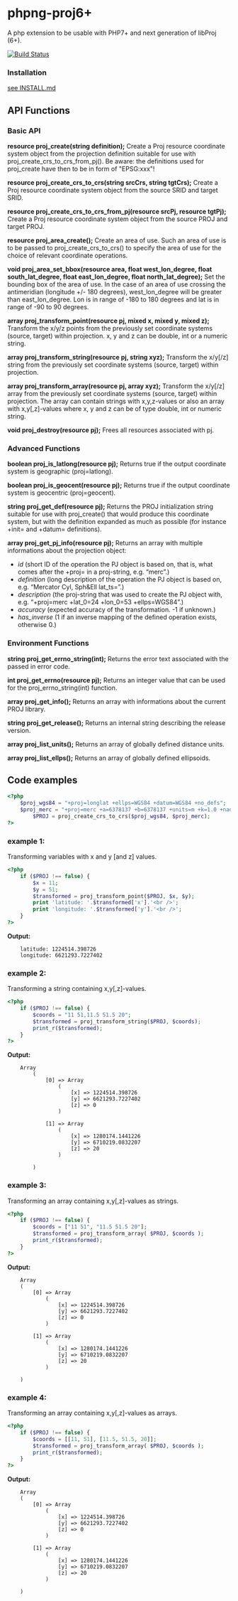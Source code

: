 # phpng-proj6+

A php extension to be usable with PHP7+ and next generation of libProj (6+).

[![Build Status](https://app.travis-ci.com/swen100/phpng-proj.svg?branch=master)](https://app.travis-ci.com/swen100/phpng-proj)

### Installation

[see INSTALL.md](INSTALL)

## API Functions

### Basic API

**resource proj_create(string definition);**
Create a Proj resource coordinate system object from the projection definition suitable for use with proj_create_crs_to_crs_from_pj(). Be aware: the definitions used for proj_create have then to be in form of "EPSG:xxx"!

**resource proj_create_crs_to_crs(string srcCrs, string tgtCrs);**
Create a Proj resource coordinate system object from the source SRID and target SRID.

**resource proj_create_crs_to_crs_from_pj(resource srcPj, resource tgtPj);**
Create a Proj resource coordinate system object from the source PROJ and target PROJ.

**resource proj_area_create();**
Create an area of use. Such an area of use is to be passed to proj_create_crs_to_crs() to specify the area of use for the choice of relevant coordinate operations.

**void proj_area_set_bbox(resource area, float west_lon_degree, float south_lat_degree, float east_lon_degree, float north_lat_degree);**
Set the bounding box of the area of use. In the case of an area of use crossing the antimeridian (longitude +/- 180 degrees), west_lon_degree will be greater than east_lon_degree. Lon is in range of -180 to 180 degrees and lat is in range of -90 to 90 degrees.

**array proj_transform_point(resource pj, mixed x, mixed y, mixed z);**
Transform the x/y/z points from the previously set coordinate systems (source, target) within projection.
x, y and z can be double, int or a numeric string.

**array proj_transform_string(resource pj, string xyz);**
Transform the x/y[/z] string from the previously set coordinate systems (source, target) within projection.

**array proj_transform_array(resource pj, array xyz);**
Transform the x/y[/z] array from the previously set coordinate systems (source, target) within projection.
The array can contain strings with x,y,z-values or also an array with x,y[,z]-values where x, y and z can be of type double, int or numeric string.

**void proj_destroy(resource pj);**
Frees all resources associated with pj.

### Advanced Functions

**boolean proj_is_latlong(resource pj);**
Returns true if the output coordinate system is geographic (proj=latlong).

**boolean proj_is_geocent(resource pj);**
Returns true if the output coordinate system is geocentric (proj=geocent).

**string proj_get_def(resource pj);**
Returns the PROJ initialization string suitable for use with proj_create() that would produce this coordinate system, but with the definition expanded as much as possible (for instance +init= and +datum= definitions).

**array proj_get_pj_info(resource pj);**
Returns an array with multiple informations about the projection object:

  - *id* (short ID of the operation the PJ object is based on, that is, what comes after the +proj= in a proj-string, e.g. “merc”.)
  - *definition* (long description of the operation the PJ object is based on, e.g. “Mercator Cyl, Sph&Ell lat_ts=”.)
  - *description* (the proj-string that was used to create the PJ object with, e.g. “+proj=merc +lat_0=24 +lon_0=53 +ellps=WGS84”.)
  - *accuracy* (expected accuracy of the transformation. -1 if unknown.)
  - *has_inverse* (1 if an inverse mapping of the defined operation exists, otherwise 0.)

### Environment Functions

**string proj_get_errno_string(int);**
Returns the error text associated with the passed in error code.

**int proj_get_errno(resource pj);**
Returns an integer value that can be used for the proj_errno_string(int) function.

**array proj_get_info();**
Returns an array with informations about the current PROJ library.

**string proj_get_release();**
Returns an internal string describing the release version.

**array proj_list_units();**
Returns an array of globally defined distance units.

**array proj_list_ellps();**
Returns an array of globally defined ellipsoids.


## Code examples

```php
<?php  
	$proj_wgs84 = "+proj=longlat +ellps=WGS84 +datum=WGS84 +no_defs";
	$proj_merc = "+proj=merc +a=6378137 +b=6378137 +units=m +k=1.0 +nadgrids=@null +no_defs";
        $PROJ = proj_create_crs_to_crs($proj_wgs84, $proj_merc);
?>
```

### example 1:
Transforming variables with x and y [and z] values.
```php
<?php  
	if ($PROJ !== false) {  
	    $x = 11;
	    $y = 51;
	    $transformed = proj_transform_point($PROJ, $x, $y);
	    print 'latitude: '.$transformed['x'].'<br />';
	    print 'longitude: '.$transformed['y'].'<br />';
	}
?>
```

**Output:**
```
	latitude: 1224514.398726
	longitude: 6621293.7227402
```

### example 2:
Transforming a string containing x,y[,z]-values.
```php
<?php  
	if ($PROJ !== false) {
	    $coords = "11 51,11.5 51.5 20";
	    $transformed = proj_transform_string($PROJ, $coords);
	    print_r($transformed);
	}
?>
```

**Output:**
```
	Array
        (
            [0] => Array
                (
                    [x] => 1224514.398726
                    [y] => 6621293.7227402
                    [z] => 0
                )

            [1] => Array
                (
                    [x] => 1280174.1441226
                    [y] => 6710219.0832207
                    [z] => 20
                )

        )
```

### example 3:
Transforming an array containing x,y[,z]-values as strings.
```php
<?php  
	if ($PROJ !== false) {
	    $coords = ["11 51", "11.5 51.5 20"];
	    $transformed = proj_transform_array( $PROJ, $coords );
	    print_r($transformed);
	}
?>
```

**Output:**
```
	Array
	(
	    [0] => Array
	        (
	            [x] => 1224514.398726
	            [y] => 6621293.7227402
	            [z] => 0
	        )
	
	    [1] => Array
	        (
	            [x] => 1280174.1441226
	            [y] => 6710219.0832207
	            [z] => 20
	        )
	
	)
```

### example 4:
Transforming an array containing x,y[,z]-values as arrays.
```php
<?php  
	if ($PROJ !== false) {  
	    $coords = [[11, 51], [11.5, 51.5, 20]];
	    $transformed = proj_transform_array( $PROJ, $coords );
	    print_r($transformed);
	}
?>
```

**Output:**
```
	Array
	(
	    [0] => Array
	        (
	            [x] => 1224514.398726
	            [y] => 6621293.7227402
	            [z] => 0
	        )
	
	    [1] => Array
	        (
	            [x] => 1280174.1441226
	            [y] => 6710219.0832207
	            [z] => 20
	        )
	
	)
```
